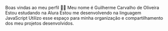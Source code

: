 Boas vindas ao meu perfil 💙💙
Meu nome é Guilherme Carvalho de Oliveira
Estou estudando na Alura
Estou me desenvolvendo na linguagem JavaScript
Utilizo esse espaço para minha organização e compartilhamento dos meu projetos desenvolvidos.
